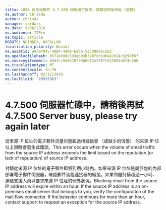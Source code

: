 ```yaml
---
title: 1050 反垃圾郵件 4.7.500 伺服器忙碌中。請嘗試稍後再從 [選擇]
ms.author: chrisda
author: chrisda
manager: serdars
ms.date: 9/28/2018
ms.audience: ITPro
ms.topic: article
ROBOTS: NOINDEX, NOFOLLOW
localization_priority: Normal
ms.assetid: a97b7845-4884-4d99-bab6-52539603cab2
ms.openlocfilehash: 8571e09dc3d3eb03b328fdcb3b841024cd290fbf
ms.sourcegitcommit: dd43cc0a9470f98b8ef2a3787c823801d674c666
ms.translationtype: MT
ms.contentlocale: zh-TW
ms.lasthandoff: 02/12/2019
ms.locfileid: "29915363"
---
```

# <a name="47500-server-busy-please-try-again-later"></a><span data-ttu-id="bfa2e-103">4.7.500 伺服器忙碌中，請稍後再試</span><span class="sxs-lookup"><span data-stu-id="bfa2e-103">4.7.500 Server busy, please try again later</span></span>

<span data-ttu-id="bfa2e-104">從來源 IP 位址的電子郵件流量的量超過根據信譽 （或缺少的信譽） 的來源 IP 位址上限時會發生此錯誤。</span><span class="sxs-lookup"><span data-stu-id="bfa2e-104">This error occurs when the volume of email traffic from the source IP address exceeds the limit based on the reputation (or lack of reputation) of source IP address.</span></span>
  
<span data-ttu-id="bfa2e-p102">封鎖從來源 IP 位址的電子郵件即將到期小時內。如果來源 IP 位址是屬於您的內部部署電子郵件伺服器，確認郵件流程連接器的組態。如果問題持續超過一小時、 連絡支援人員以要求來源 IP 位址的例外狀況。</span><span class="sxs-lookup"><span data-stu-id="bfa2e-p102">Blocking email from the source IP address will expire within an hour. If the source IP address is an on-premises email server that belongs to you, verify the configuration of the mail flow connector. If the behavior continues for more than an hour, contact support to request an exception for the source IP address.</span></span>
  

